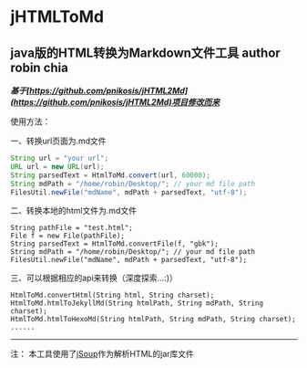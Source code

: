 jHTMLToMd
=========

java版的HTML转换为Markdown文件工具
author robin chia
-------
***基于[https://github.com/pnikosis/jHTML2Md](https://github.com/pnikosis/jHTML2Md)项目修改而来***

使用方法：

一、转换url页面为.md文件
```java
String url = "your url";
URL url = new URL(url);
String parsedText = HtmlToMd.convert(url, 60000);
String mdPath = "/home/robin/Desktop/"; // your md file path
FilesUtil.newFile("mdName", mdPath + parsedText, "utf-8");
```

二、转换本地的html文件为.md文件

    String pathFile = "test.html";
    File f = new File(pathFile);
    String parsedText = HtmlToMd.convertFile(f, "gbk");
    String mdPath = "/home/robin/Desktop/"; // your md file path
    FilesUtil.newFile("mdName", mdPath + parsedText, "utf-8");

三、可以根据相应的api来转换（深度探索...:)）

    HtmlToMd.convertHtml(String html, String charset);
    HtmlToMd.htmlToJekyllMd(String htmlPath, String mdPath, String charset);
    HtmlToMd.htmlToHexoMd(String htmlPath, String mdPath, String charset);
    ......

-------   
注： 本工具使用了[jSoup](http://jsoup.org/)作为解析HTML的jar库文件